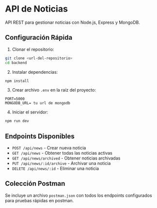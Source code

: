 # API de Noticias

API REST para gestionar noticias con Node.js, Express y MongoDB.

## Configuración Rápida

1. Clonar el repositorio:
```bash
git clone <url-del-repositorio>
cd backend
```

2. Instalar dependencias:
```bash
npm install
```

3. Crear archivo `.env` en la raíz del proyecto:
```env
PORT=5000
MONGODB_URL= tu url de mongodb
```

4. Iniciar el servidor:
```bash
npm run dev
```

## Endpoints Disponibles

- `POST /api/news` - Crear nueva noticia
- `GET /api/news` - Obtener todas las noticias activas
- `GET /api/news/archived` - Obtener noticias archivadas
- `PUT /api/news/:id/archive` - Archivar una noticia
- `DELETE /api/news/:id` - Eliminar una noticia

## Colección Postman

Se incluye un archivo `postman.json` con todos los endpoints configurados para pruebas rápidas en postman. 
